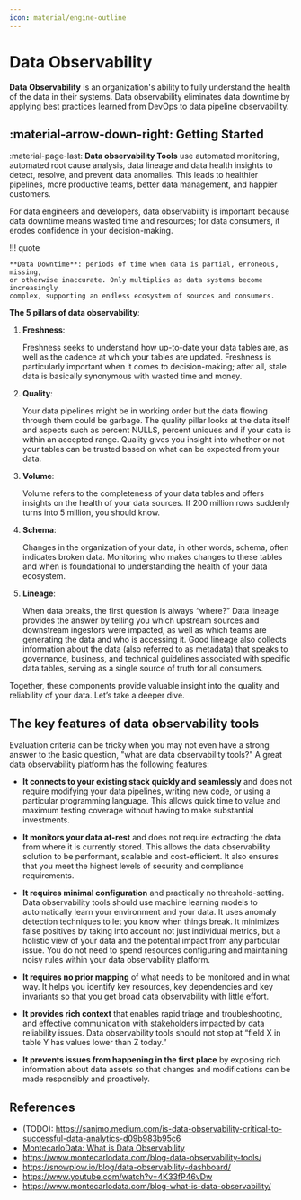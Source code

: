 ```yaml
---
icon: material/engine-outline
---
```


# Data Observability

**Data Observability** is an organization's ability to fully understand the health
of the data in their systems. Data observability eliminates data downtime by applying
best practices learned from DevOps to data pipeline observability.

## :material-arrow-down-right: Getting Started

:material-page-last: **Data observability Tools** use automated monitoring, automated
root cause analysis,
data lineage and data health insights to detect, resolve, and prevent data anomalies.
This leads to healthier pipelines, more productive teams, better data management,
and happier customers.

For data engineers and developers, data observability is important because data
downtime means wasted time and resources; for data consumers, it erodes confidence
in your decision-making.

!!! quote

    **Data Downtime**: periods of time when data is partial, erroneous, missing,
    or otherwise inaccurate. Only multiplies as data systems become increasingly
    complex, supporting an endless ecosystem of sources and consumers.

**The 5 pillars of data observability**:

1.  **Freshness**:

    Freshness seeks to understand how up-to-date your data tables are, as well as
    the cadence at which your tables are updated. Freshness is particularly important
    when it comes to decision-making; after all, stale data is basically synonymous
    with wasted time and money.

2.  **Quality**:

    Your data pipelines might be in working order but the data flowing through them
    could be garbage. The quality pillar looks at the data itself and aspects such
    as percent NULLS, percent uniques and if your data is within an accepted range.
    Quality gives you insight into whether or not your tables can be trusted based
    on what can be expected from your data.

3.  **Volume**:

    Volume refers to the completeness of your data tables and offers insights on the
    health of your data sources. If 200 million rows suddenly turns into 5 million,
    you should know.

4.  **Schema**:

    Changes in the organization of your data, in other words, schema, often indicates
    broken data. Monitoring who makes changes to these tables and when is foundational
    to understanding the health of your data ecosystem.

5.  **Lineage**:

    When data breaks, the first question is always “where?” Data lineage provides
    the answer by telling you which upstream sources and downstream ingestors were
    impacted, as well as which teams are generating the data and who is accessing it.
    Good lineage also collects information about the data (also referred to as metadata)
    that speaks to governance, business, and technical guidelines associated with
    specific data tables, serving as a single source of truth for all consumers.

Together, these components provide valuable insight into the quality and reliability
of your data. Let’s take a deeper dive.

## The key features of data observability tools

Evaluation criteria can be tricky when you may not even have a strong answer to
the basic question, "what are data observability tools?" A great data observability
platform has the following features:

- **It connects to your existing stack quickly and seamlessly** and does not require
  modifying your data pipelines, writing new code, or using a particular programming
  language. This allows quick time to value and maximum testing coverage without
  having to make substantial investments.

- **It monitors your data at-rest** and does not require extracting the data from where
  it is currently stored. This allows the data observability solution to be performant,
  scalable and cost-efficient. It also ensures that you meet the highest levels
  of security and compliance requirements.

- **It requires minimal configuration** and practically no threshold-setting. Data
  observability tools should use machine learning models to automatically learn
  your environment and your data. It uses anomaly detection techniques to let you
  know when things break. It minimizes false positives by taking into account not
  just individual metrics, but a holistic view of your data and the potential impact
  from any particular issue. You do not need to spend resources configuring and
  maintaining noisy rules within your data observability platform.

- **It requires no prior mapping** of what needs to be monitored and in what way.
  It helps you identify key resources, key dependencies and key invariants so that
  you get broad data observability with little effort.

- **It provides rich context** that enables rapid triage and troubleshooting, and
  effective communication with stakeholders impacted by data reliability issues.
  Data observability tools should not stop at “field X in table Y has values lower
  than Z today.”

- **It prevents issues from happening in the first place** by exposing rich information
  about data assets so that changes and modifications can be made responsibly and
  proactively.

## References

- (TODO): https://sanjmo.medium.com/is-data-observability-critical-to-successful-data-analytics-d09b983b95c6
- [MontecarloData: What is Data Observability](https://www.montecarlodata.com/blog-what-is-data-observability/)
- https://www.montecarlodata.com/blog-data-observability-tools/
- https://snowplow.io/blog/data-observability-dashboard/
- https://www.youtube.com/watch?v=4K33fP46vDw
- https://www.montecarlodata.com/blog-what-is-data-observability/
